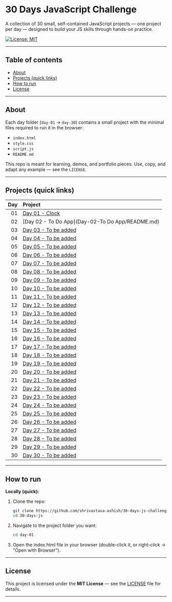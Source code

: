 # 30 Days JavaScript Challenge

A collection of 30 small, self-contained JavaScript projects — one project per day — designed to build your JS skills through hands-on practice.

[![License: MIT](https://img.shields.io/badge/License-MIT-yellow.svg)](LICENSE)

---

## Table of contents
- [About](#about)
- [Projects (quick links)](#projects-quick-links)
- [How to run](#how-to-run)
- [License](#license)

---

## About
Each day folder (`day-01` → `day-30`) contains a small project with the minimal files required to run it in the browser:
- `index.html`
- `style.css`
- `script.js`
- `README.md`

This repo is meant for learning, demos, and portfolio pieces. Use, copy, and adapt any example — see the `LICENSE`.

---

## Projects (quick links)

| Day | Project |
|-----:|:--------|
| 01 | [Day 01 - Clock](Day-01-Clock/README.md) |
| 02 | [Day 02 - To Do App](Day-02-To Do App/README.md) |
| 03 | [Day 03 - To be added](day-03/README.md) |
| 04 | [Day 04 - To be added](day-04/README.md) |
| 05 | [Day 05 - To be added](day-05/README.md) |
| 06 | [Day 06 - To be added](day-06/README.md) |
| 07 | [Day 07 - To be added](day-07/README.md) |
| 08 | [Day 08 - To be added](day-08/README.md) |
| 09 | [Day 09 - To be added](day-09/README.md) |
| 10 | [Day 10 - To be added](day-10/README.md) |
| 11 | [Day 11 - To be added](day-11/README.md) |
| 12 | [Day 12 - To be added](day-12/README.md) |
| 13 | [Day 13 - To be added](day-13/README.md) |
| 14 | [Day 14 - To be added](day-14/README.md) |
| 15 | [Day 15 - To be added](day-15/README.md) |
| 16 | [Day 16 - To be added](day-16/README.md) |
| 17 | [Day 17 - To be added](day-17/README.md) |
| 18 | [Day 18 - To be added](day-18/README.md) |
| 19 | [Day 19 - To be added](day-19/README.md) |
| 20 | [Day 20 - To be added](day-20/README.md) |
| 21 | [Day 21 - To be added](day-21/README.md) |
| 22 | [Day 22 - To be added](day-22/README.md) |
| 23 | [Day 23 - To be added](day-23/README.md) |
| 24 | [Day 24 - To be added](day-24/README.md) |
| 25 | [Day 25 - To be added](day-25/README.md) |
| 26 | [Day 26 - To be added](day-26/README.md) |
| 27 | [Day 27 - To be added](day-27/README.md) |
| 28 | [Day 28 - To be added](day-28/README.md) |
| 29 | [Day 29 - To be added](day-29/README.md) |
| 30 | [Day 30 - To be added](day-30/README.md) |


---

## How to run

**Locally (quick):**
1. Clone the repo:
   ```bash
   git clone https://github.com/shrivastava-ashish/30-days-js-challenge.git
   cd 30-days-js
2. Navigate to the project folder you want:
   ```bash
   cd day-01
3. Open the index.html file in your browser (double-click it, or right-click → "Open with Browser").

---

## License

This project is licensed under the **MIT License** — see the [LICENSE](LICENSE) file for details.

---
